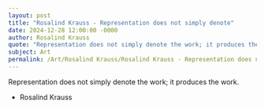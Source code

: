 ```yaml
---
layout: post
title: "Rosalind Krauss - Representation does not simply denote"
date: 2024-12-28 12:00:00 -0000
author: Rosalind Krauss
quote: "Representation does not simply denote the work; it produces the work."
subject: Art
permalink: /Art/Rosalind Krauss/Rosalind Krauss - Representation does not simply denote
---
```


Representation does not simply denote the work; it produces the work.

- Rosalind Krauss
